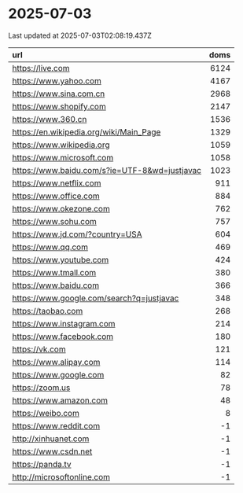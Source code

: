 # 2025-07-03

<!-- BEGIN -->
Last updated at 2025-07-03T02:08:19.437Z

url | doms
:- | -:
https://live.com | 6124
https://www.yahoo.com | 4167
https://www.sina.com.cn | 2968
https://www.shopify.com | 2147
https://www.360.cn | 1536
https://en.wikipedia.org/wiki/Main_Page | 1329
https://www.wikipedia.org | 1059
https://www.microsoft.com | 1058
https://www.baidu.com/s?ie=UTF-8&wd=justjavac | 1023
https://www.netflix.com | 911
https://www.office.com | 884
https://www.okezone.com | 762
https://www.sohu.com | 757
https://www.jd.com/?country=USA | 604
https://www.qq.com | 469
https://www.youtube.com | 424
https://www.tmall.com | 380
https://www.baidu.com | 366
https://www.google.com/search?q=justjavac | 348
https://taobao.com | 268
https://www.instagram.com | 214
https://www.facebook.com | 180
https://vk.com | 121
https://www.alipay.com | 114
https://www.google.com | 82
https://zoom.us | 78
https://www.amazon.com | 48
https://weibo.com | 8
https://www.reddit.com | -1
http://xinhuanet.com | -1
https://www.csdn.net | -1
https://panda.tv | -1
http://microsoftonline.com | -1
<!-- END -->
